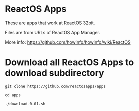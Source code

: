 # ReactOS Apps

These are apps that work at ReactOS 32bit.

Files are from URLs of ReactOS App Manager.

More info: https://github.com/howinfo/howinfo/wiki/ReactOS

# Download all ReactOS Apps to download subdirectory

```
git clone https://github.com/reactosapps/apps

cd apps

./download-0.01.sh
```
